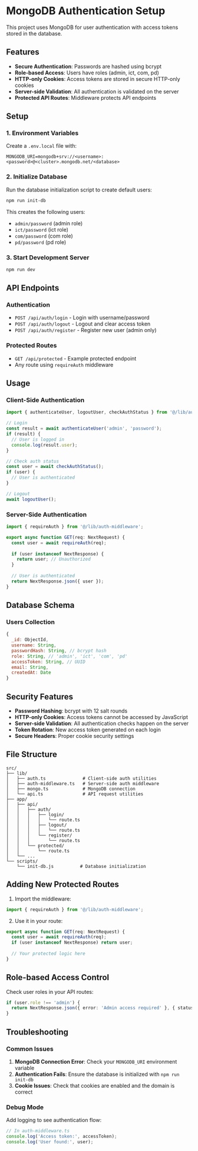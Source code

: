 # MongoDB Authentication Setup

This project uses MongoDB for user authentication with access tokens stored in the database.

## Features

- **Secure Authentication**: Passwords are hashed using bcrypt
- **Role-based Access**: Users have roles (admin, ict, com, pd)
- **HTTP-only Cookies**: Access tokens are stored in secure HTTP-only cookies
- **Server-side Validation**: All authentication is validated on the server
- **Protected API Routes**: Middleware protects API endpoints

## Setup

### 1. Environment Variables

Create a `.env.local` file with:

```env
MONGODB_URI=mongodb+srv://<username>:<password>@<cluster>.mongodb.net/<database>
```

### 2. Initialize Database

Run the database initialization script to create default users:

```bash
npm run init-db
```

This creates the following users:
- `admin/password` (admin role)
- `ict/password` (ict role)
- `com/password` (com role)
- `pd/password` (pd role)

### 3. Start Development Server

```bash
npm run dev
```

## API Endpoints

### Authentication

- `POST /api/auth/login` - Login with username/password
- `POST /api/auth/logout` - Logout and clear access token
- `POST /api/auth/register` - Register new user (admin only)

### Protected Routes

- `GET /api/protected` - Example protected endpoint
- Any route using `requireAuth` middleware

## Usage

### Client-Side Authentication

```typescript
import { authenticateUser, logoutUser, checkAuthStatus } from '@/lib/auth';

// Login
const result = await authenticateUser('admin', 'password');
if (result) {
  // User is logged in
  console.log(result.user);
}

// Check auth status
const user = await checkAuthStatus();
if (user) {
  // User is authenticated
}

// Logout
await logoutUser();
```

### Server-Side Authentication

```typescript
import { requireAuth } from '@/lib/auth-middleware';

export async function GET(req: NextRequest) {
  const user = await requireAuth(req);
  
  if (user instanceof NextResponse) {
    return user; // Unauthorized
  }
  
  // User is authenticated
  return NextResponse.json({ user });
}
```

## Database Schema

### Users Collection

```javascript
{
  _id: ObjectId,
  username: String,
  passwordHash: String, // bcrypt hash
  role: String, // 'admin', 'ict', 'com', 'pd'
  accessToken: String, // UUID
  email: String,
  createdAt: Date
}
```

## Security Features

- **Password Hashing**: bcrypt with 12 salt rounds
- **HTTP-only Cookies**: Access tokens cannot be accessed by JavaScript
- **Server-side Validation**: All authentication checks happen on the server
- **Token Rotation**: New access token generated on each login
- **Secure Headers**: Proper cookie security settings

## File Structure

```
src/
├── lib/
│   ├── auth.ts              # Client-side auth utilities
│   ├── auth-middleware.ts   # Server-side auth middleware
│   ├── mongo.ts             # MongoDB connection
│   └── api.ts               # API request utilities
├── app/
│   ├── api/
│   │   ├── auth/
│   │   │   ├── login/
│   │   │   │   └── route.ts
│   │   │   ├── logout/
│   │   │   │   └── route.ts
│   │   │   └── register/
│   │   │       └── route.ts
│   │   └── protected/
│   │       └── route.ts
│   └── ...
└── scripts/
    └── init-db.js          # Database initialization
```

## Adding New Protected Routes

1. Import the middleware:
```typescript
import { requireAuth } from '@/lib/auth-middleware';
```

2. Use it in your route:
```typescript
export async function GET(req: NextRequest) {
  const user = await requireAuth(req);
  if (user instanceof NextResponse) return user;
  
  // Your protected logic here
}
```

## Role-based Access Control

Check user roles in your API routes:

```typescript
if (user.role !== 'admin') {
  return NextResponse.json({ error: 'Admin access required' }, { status: 403 });
}
```

## Troubleshooting

### Common Issues

1. **MongoDB Connection Error**: Check your `MONGODB_URI` environment variable
2. **Authentication Fails**: Ensure the database is initialized with `npm run init-db`
3. **Cookie Issues**: Check that cookies are enabled and the domain is correct

### Debug Mode

Add logging to see authentication flow:

```typescript
// In auth-middleware.ts
console.log('Access token:', accessToken);
console.log('User found:', user);
``` 